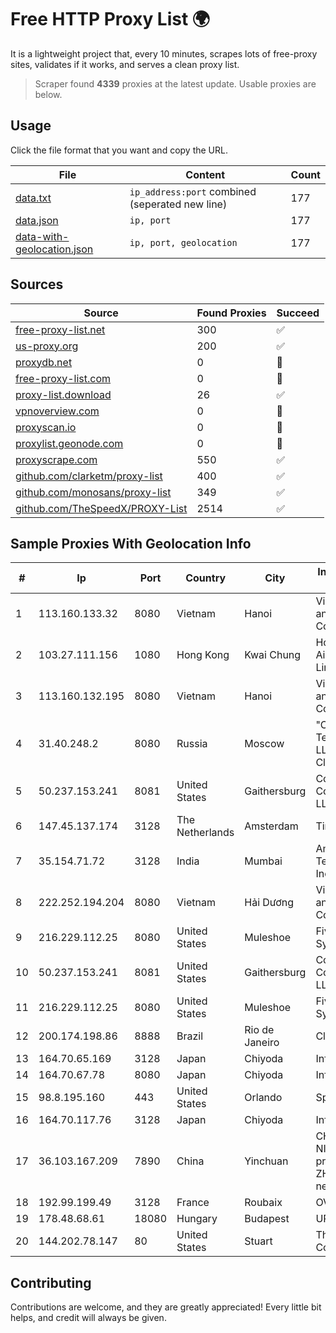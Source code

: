 
# Free HTTP Proxy List 🌍

It is a lightweight project that, every 10 minutes, scrapes lots of free-proxy sites, validates if it works, and serves a clean proxy list.


> Scraper found **4339** proxies at the latest update. Usable proxies are below.

## Usage

Click the file format that you want and copy the URL.


|File|Content|Count|
|----|-------|-----|
|[data.txt](https://raw.githubusercontent.com/themiralay/Proxy-List-World/master/data.txt)|`ip_address:port` combined (seperated new line)|177|
|[data.json](https://raw.githubusercontent.com/themiralay/Proxy-List-World/master/data.json)|`ip, port`|177|
|[data-with-geolocation.json](https://raw.githubusercontent.com/themiralay/Proxy-List-World/master/data-with-geolocation.json)|`ip, port, geolocation`|177|

## Sources

|Source|Found Proxies|Succeed|
|------|-------------|-------|
|[free-proxy-list.net](https://free-proxy-list.net)|300|✅|
|[us-proxy.org](https://www.us-proxy.org)|200|✅|
|[proxydb.net](http://proxydb.net)|0|🚫|
|[free-proxy-list.com](https://free-proxy-list.com/?page=&port=&type%5B%5D=http&type%5B%5D=https&up_time=0&search=Search)|0|🚫|
|[proxy-list.download](https://www.proxy-list.download/HTTP)|26|✅|
|[vpnoverview.com](https://vpnoverview.com/privacy/anonymous-browsing/free-proxy-servers)|0|🚫|
|[proxyscan.io](https://www.proxyscan.io)|0|🚫|
|[proxylist.geonode.com](https://proxylist.geonode.com/api/proxy-list?limit=300&page=1&sort_by=lastChecked&sort_type=desc&protocols=http,https)|0|🚫|
|[proxyscrape.com](https://api.proxyscrape.com/v2/?request=displayproxies&protocol=http&timeout=10000&country=all&ssl=all&anonymity=all)|550|✅|
|[github.com/clarketm/proxy-list](https://raw.githubusercontent.com/clarketm/proxy-list/master/proxy-list-raw.txt)|400|✅|
|[github.com/monosans/proxy-list](https://raw.githubusercontent.com/monosans/proxy-list/main/proxies/http.txt)|349|✅|
|[github.com/TheSpeedX/PROXY-List](https://raw.githubusercontent.com/TheSpeedX/PROXY-List/master/http.txt)|2514|✅|


## Sample Proxies With Geolocation Info

|#|Ip|Port|Country|City|Internet Service Provider|
|-|--|----|-------|----|-------------------------|
|1|113.160.133.32|8080|Vietnam|Hanoi|VietNam Post and Telecom Corporation|
|2|103.27.111.156|1080|Hong Kong|Kwai Chung|Hong Kong San Ai Net Int'l Limited|
|3|113.160.132.195|8080|Vietnam|Hanoi|VietNam Post and Telecom Corporation|
|4|31.40.248.2|8080|Russia|Moscow|"Cloud Technologies" LLC trading as Cloud.ru|
|5|50.237.153.241|8081|United States|Gaithersburg|Comcast Cable Communications, LLC|
|6|147.45.137.174|3128|The Netherlands|Amsterdam|TimeWeb Ltd.|
|7|35.154.71.72|3128|India|Mumbai|Amazon Technologies Inc.|
|8|222.252.194.204|8080|Vietnam|Hải Dương|VietNam Post and Telecom Corporation|
|9|216.229.112.25|8080|United States|Muleshoe|Five Area Systems, LLC|
|10|50.237.153.241|8081|United States|Gaithersburg|Comcast Cable Communications, LLC|
|11|216.229.112.25|8080|United States|Muleshoe|Five Area Systems, LLC|
|12|200.174.198.86|8888|Brazil|Rio de Janeiro|Claro S.A|
|13|164.70.65.169|3128|Japan|Chiyoda|InfoSphere|
|14|164.70.67.78|8080|Japan|Chiyoda|InfoSphere|
|15|98.8.195.160|443|United States|Orlando|Spectrum|
|16|164.70.117.76|3128|Japan|Chiyoda|InfoSphere|
|17|36.103.167.209|7890|China|Yinchuan|CHINANET NINGXIA province ZHONGWEI IDC network|
|18|192.99.199.49|3128|France|Roubaix|OVH Hosting|
|19|178.48.68.61|18080|Hungary|Budapest|UPC|
|20|144.202.78.147|80|United States|Stuart|The Constant Company|



## Contributing

Contributions are welcome, and they are greatly appreciated! Every
little bit helps, and credit will always be given.

